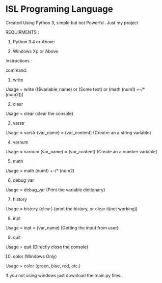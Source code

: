 # ISL Programing Language
Created Using Python 3, simple but not Powerful. Just my project

REQUIRMENTS :

1. Python 3.4 or Above

2. Windows Xp or Above

Instructions :

command:
1. write

Usage = write (($variable_name) or (Some text) or (math (num1) +-/* (num2)))

2. clear

Usage = clear
(clear the console)

3. varstr

Usage = varstr (var_name) = (var_content)
(Creatre an a string variable)

4. varnum

Usage = varnum (var_name) = (var_content)
(Create an a number variable)

5. math

Usage = math (num1) +-/* (num2)

6. debug_var

Usage = debug_var
(Print the variable dictionary)

7. history

Usage = history {clear}
(print the history, or clear it(not working))

8. inpt

Usage = inpt = (var_name)
(Getting the input from user)

9. quit

Usage = quit
(Directly close the console)

10. color (Windows Only)

Usage = color (green, blue, red, etc.)


If you not using windows just download the main.py files..
